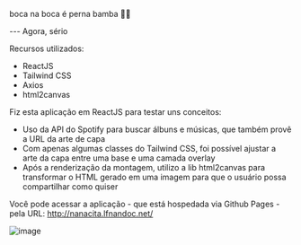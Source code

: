 boca na boca é perna bamba 👄💸

--- Agora, sério

Recursos utilizados:
* ReactJS
* Tailwind CSS
* Axios
* html2canvas

Fiz esta aplicação em ReactJS para testar uns conceitos:
* Uso da API do Spotify para buscar álbuns e músicas, que também provê a URL da arte de capa
* Com apenas algumas classes do Tailwind CSS, foi possível ajustar a arte da capa entre uma base e uma camada overlay
* Após a renderização da montagem, utilizo a lib html2canvas para transformar o HTML gerado em uma imagem para que o usuário possa compartilhar como quiser

Você pode acessar a aplicação - que está hospedada via Github Pages - pela URL:
http://nanacita.lfnandoc.net/

![image](https://user-images.githubusercontent.com/82987034/173604097-de67b8c3-72ff-4717-a9bd-070c2b345cc4.png)
